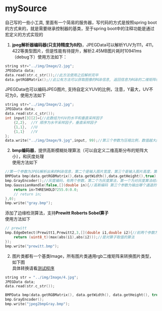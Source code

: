 # mySource

自己写的一些小工具, 里面有一个简易的服务器，写代码的方式是按照spring boot的方式来的，就是需要继承控制器的基类，至于spring boot中的注释功能是通过宏定义的方式实现的

1. <strong>jpeg解析器编码器(只支持精度为8的)</strong>，JPEGData可以解析YUV为111，411，422等类型图片，但是性能有待提升，解析2.45MB图片耗时10941ms（debug下）使用方法如下：<br/>
```cpp
string str="../img/Image/2.jpg";
JPEGData data;
data.read(str.c_str());//此方法使用之后解析完毕
data.getRGBMatrix();//此公有方法可以获取图像的RGB信息, 返回信息为RGB的二维矩阵(封装一次后的), 此后的BMP也是使用此图像信息来编码
```
JPEGData也可以编码JPEG图片, 支持自定义YUV的比例，注意，Y最大，UV不可为0，使用方法如下<br>
```cpp
string str="../img/Image/2.jpg";
JPEGData data;
data.read(str.c_str());
int input[3][2]={//此数组为YUV的水平和垂直采样因子
    {2,2},  //Y 顺序为水平采样因子，垂直采样因子
    {1,1},  //U
    {1,1}   //V
};
data.write("../img/Image/9.jpg",input, 99);//第三个参数为压缩比例，数值越大压缩越多，第一个参数为输出文件
```

2. <strong>bmp编码器</strong>，提供高斯模糊处理算法（可以自定义二维高斯分布的矩阵大小），和灰度处理<br>使用方法如下<br>
```cpp
//第一个参数为JPEG解析出来的RGB信息，第二个是输入图片宽度，第三个是输入图片高度，第四个为是否输出灰度图
BMPData bmp(data.getRGBMatrix(),data.getWidth(),data.getHeight(),true);
bmp.GrayEncoder();//灰度编码，有两个参数，第二个为灰度算法，第一个为对灰度算法结果的处理
bmp.GaussianHandle(false,[](double in){//高斯编码 第三个参数为输出哪个通道的值 第一个参数为是否对RGB图像进行高斯模糊
    return in>THRESHOLD?255.0:0.0;
    // return in;
},0);
bmp.write("gray.bmp");
```
添加了边缘检测算法，支持<strong>Prewitt Roberts Sobel算子</strong><br>
使用方法如下<br>
```cpp
// prewitt
bmp.EdgeDetect(Prewitt1,Prewitt2,3,[](double i1,double i2){//前两个参数为两个算子
    return (uint8_t)(max(abs(i1),abs(i2)));//是对算子取值的算法
});
bmp.write("prewitt.bmp");
```
2. 图片类都有一个基类Image，所有图片类通用rgb二维矩阵来转换图片类型，如下图</br>具体转换请看[测试程序](./test/Image_test.cpp)
```c++
string str = "../img/Image/4.jpg";
JPEGData data;
data.read(str.c_str());

BMPData bmp(data.getRGBMatrix(), data.getWidth(), data.getHeight(), true);
bmp.GrayEncoder();
bmp.write("jpeg2bmpGray.bmp");
```